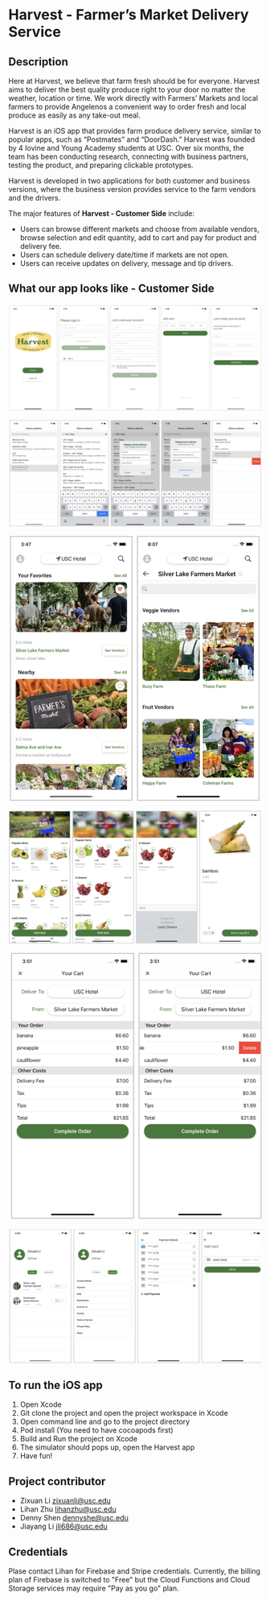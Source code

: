 # Harvest - Farmer’s Market Delivery Service

## Description
Here at Harvest, we believe that farm fresh should be for everyone. Harvest aims to deliver the best quality produce right to your door no matter the weather, location or time. We work directly with Farmers’ Markets and local farmers to provide Angelenos a convenient way to order fresh and local produce as easily as any take-out meal.

Harvest is an iOS app that provides farm produce delivery service, similar to popular apps, such as “Postmates” and “DoorDash.” Harvest was founded by 4 Iovine and Young Academy students at USC. Over six months, the team has been conducting research, connecting with business partners, testing the product, and preparing clickable prototypes. 

Harvest is developed in two applications for both customer and business versions, where the business version provides service to the farm vendors and the drivers.

The major features of **Harvest - Customer Side** include:
- Users can browse different markets and choose from available vendors, browse selection and edit quantity, add to cart and pay for product and delivery fee.
- Users can schedule delivery date/time if markets are not open.
- Users can receive updates on delivery, message and tip drivers.

## What our app looks like - Customer Side
![SignUp/SignIn](images/SignUpSignIn.png "SignUpSignIn")                
                  
![Delivery Addr](images/DeliveryAddr.png "Delivery Addr")             
                     
![Customer Home](images/CustomerHome.png "Customer Home")

![Produce page](images/ProduceDisplay.png "produce Display")                
                  
![Shopping Cart](images/ShoppingCart.png "Shopping Cart")             
                     
![Customer Profile](images/CustomerProfile.png "Customer Profile")

## To run the iOS app
1. Open Xcode
2. Git clone the project and open the project workspace in Xcode
3. Open command line and go to the project directory
4. Pod install (You need to have cocoapods first)
5. Build and Run the project on Xcode
6. The simulator should pops up, open the Harvest app
7. Have fun!


## Project contributor
- Zixuan Li zixuanli@usc.edu
- Lihan Zhu lihanzhu@usc.edu
- Denny Shen dennyshe@usc.edu
- Jiayang Li jli686@usc.edu

## Credentials
Plase contact Lihan for Firebase and Stripe credentials. Currently, the billing plan of Firebase is switched to "Free" but the Cloud Functions and Cloud Storage services may require "Pay as you go" plan.
